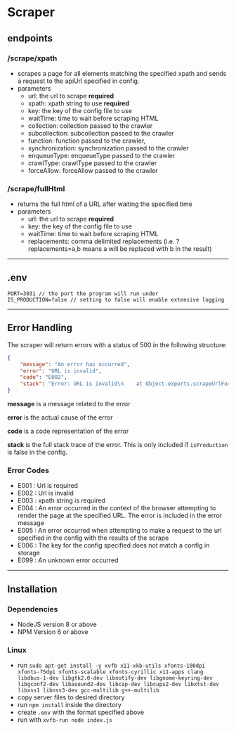 # Scraper

## endpoints
### /scrape/xpath
 - scrapes a page for all elements matching the specified xpath and sends a request to the apiUrl specified in config.
 - parameters
   - url: the url to scrape **required**
   - xpath: xpath string to use **required**
   - key: the key of the config file to use
   - waitTime: time to wait before scraping HTML
   - collection: collection passed to the crawler
   - subcollection: subcollection passed to the crawler
   - function: function passed to the crawler,
   - synchronization: synchronization passed to the crawler
   - enqueueType: enqueueType passed to the crawler
   - crawlType: crawlType passed to the crawler
   - forceAllow: forceAllow passed to the crawler

### /scrape/fullHtml
 - returns the full html of a URL after waiting the specified time
 - parameters
   - url: the url to scrape **required**
   - key: the key of the config file to use
   - waitTime: time to wait before scraping HTML
   - replacements: comma delimited replacements (i.e. ?replacements=a,b means a will be replaced with b in the result)

---

## .env
```
PORT=3031 // the port the program will run under
IS_PRODUCTION=false // setting to false will enable extensive logging
```
---

## Error Handling
The scraper will return errors with a status of 500 in the following structure:
```json
{
    "message": "An error has occurred",
    "error": "URL is invalid",
    "code": "E002",
    "stack": "Error: URL is invalid\n    at Object.exports.scrapeUrlForFullHtml ..."
}
```

**message** is a message related to the error

**error** is the actual cause of the error

**code** is a code representation of the error

**stack** is the full stack trace of the error. This is only included if `isProduction` is false in the config.

### Error Codes
 - E001 : Url is required
 - E002 : Url is invalid
 - E003 : xpath string is required
 - E004 : An error occurred in the context of the browser attempting to render the page at the specified URL. The error is included in the error message
 - E005 : An error occurred when attempting to make a request to the url specified in the config with the results of the scrape
 - E006 : The key for the config specified does not match a config in storage
 - E099 : An unknown error occurred

---

## Installation
### Dependencies
 - NodeJS version 8 or above
 - NPM Version 6 or above
### Linux
 - run `sudo apt-get install -y xvfb x11-xkb-utils xfonts-100dpi xfonts-75dpi xfonts-scalable xfonts-cyrillic x11-apps clang libdbus-1-dev libgtk2.0-dev libnotify-dev libgnome-keyring-dev libgconf2-dev libasound2-dev libcap-dev libcups2-dev libxtst-dev libxss1 libnss3-dev gcc-multilib g++-multilib`
 - copy server files to desired directory
 - run `npm install` inside the directory
 - create `.env` with the format specified above
 - run with `xvfb-run node index.js`